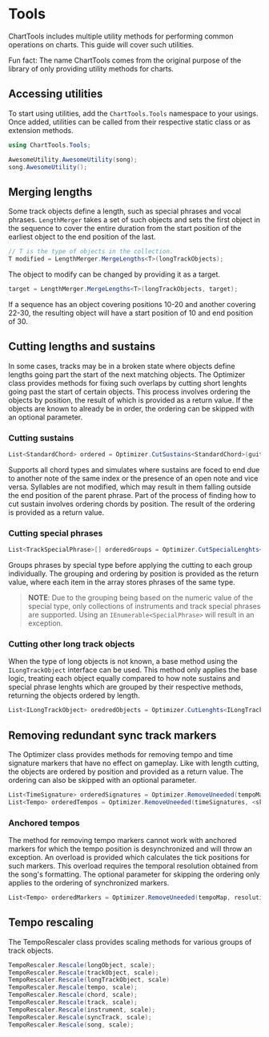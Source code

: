 ﻿# Tools
ChartTools includes multiple utility methods for performing common operations on charts. This guide will cover such utilities.

Fun fact: The name ChartTools comes from the original purpose of the library of only providing utility methods for charts.

## Accessing utilities
To start using utilities, add the `ChartTools.Tools` namespace to your usings. Once added, utilities can be called from their respective static class or as extension methods.

```csharp
using ChartTools.Tools;

AwesomeUtility.AwesomeUtility(song);
song.AwesomeUtility();
```

## Merging lengths
Some track objects define a length, such as special phrases and vocal phrases. `LengthMerger` takes a set of such objects and sets the first object in the sequence to cover the entire duration from the start position of the earliest object to the end position of the last.

```csharp
// T is the type of objects in the collection.
T modified = LengthMerger.MergeLengths<T>(longTrackObjects);
```

The object to modify can be changed by providing it as a target.

```csharp
target = LengthMerger.MergeLengths<T>(longTrackObjects, target);
```

If a sequence has an object covering positions 10-20 and another covering 22-30, the resulting object will have a start position of 10 and end position of 30.

## Cutting lengths and sustains
In some cases, tracks may be in a broken state where objects define lengths going part the start of the next matching objects. The Optimizer class provides methods for fixing such overlaps by cutting short lenghts going past the start of certain objects. This process involves ordering the objects by position, the result of which is provided as a return value. If the objects are known to already be in order, the ordering can be skipped with an optional parameter.

### Cutting sustains
```csharp
List<StandardChord> ordered = Optimizer.CutSustains<StandardChord>(guitarChords, <skipOrdering>);
```

Supports all chord types and simulates where sustains are foced to end due to another note of the same index or the presence of an open note and vice versa. Syllables are not modified, which may result in them falling outside the end position of the parent phrase. Part of the process of finding how to cut sustain involves ordering chords by position. The result of the ordering is provided as a return value.

### Cutting special phrases
```csharp
List<TrackSpecialPhrase>[] orderedGroups = Optimizer.CutSpecialLenghts<TrackSpecialPhrase>(phrases, <skipOrdering>);
```

Groups phrases by special type before applying the cutting to each group individually. The grouping and ordering by position is provided as the return value, where each item in the array stores phrases of the same type.

> **NOTE**: Due to the grouping being based on the numeric value of the special type, only collections of instruments and track special phrases are supported. Using an `IEnumerable<SpecialPhrase>` will result in an exception.

### Cutting other long track objects
When the type of long objects is not known, a base method using the `ILongTrackObject` interface can be used. This method only applies the base logic, treating each object equally compared to how note sustains and special phrase lenghts which are grouped by their respective methods, returning the objects ordered by length.

```csharp
List<ILongTrackObject> oredredObjects = Optimizer.CutLenghts<ILongTrackObject>(obejcts, <skipOrdering>);
```

## Removing redundant sync track markers
The Optimizer class provides methods for removing tempo and time signature markers that have no effect on gameplay. Like with length cutting, the objects are ordered by position and provided as a return value. The ordering can also be skipped with an optional parameter.

```csharp
List<TimeSignature> orderedSignatures = Optimizer.RemoveUneeded(tempoMarkers, <skipOrdering>);
List<Tempo> orderedTempos = Optimizer.RemoveUneeded(timeSignatures, <skipOrdering>);
```

### Anchored tempos
The method for removing tempo markers cannot work with anchored markers for which the tempo position is desynchronized and will throw an exception. An overload is provided which calculates the tick positions for such markers. This overload requires the temporal resolution obtained from the song's formatting. The optional parameter for skipping the ordering only applies to the ordering of synchronized markers.

```csharp
List<Tempo> orderedMarkers = Optimizer.RemoveUneeded(tempoMap, resolution, <skipSyncedOrdering>);
```

## Tempo rescaling
The TempoRescaler class provides scaling methods for various groups of track objects.

```csharp
TempoRescaler.Rescale(longObject, scale);
TempoRescaler.Rescale(trackObject, scale);
TempoRescaler.Rescale(longTrackObject, scale)
TempoRescaler.Rescale(tempo, scale);
TempoRescaler.Rescale(chord, scale);
TempoRescaler.Rescale(track, scale);
TempoRescaler.Rescale(instrument, scale);
TempoRescaler.Rescale(syncTrack, scale);
TempoRescaler.Rescale(song, scale);
```